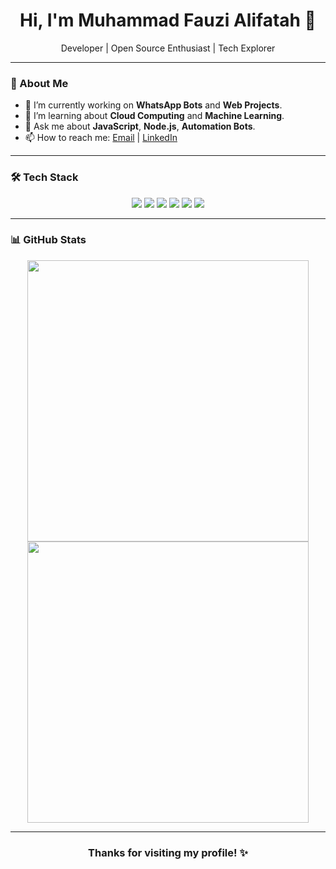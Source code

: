 <h1 align="center">Hi, I'm Muhammad Fauzi Alifatah 👋</h1>
<p align="center">
  Developer | Open Source Enthusiast | Tech Explorer
</p>

---

### 🚀 About Me

- 🔭 I’m currently working on **WhatsApp Bots** and **Web Projects**.
- 🌱 I’m learning about **Cloud Computing** and **Machine Learning**.
- 💬 Ask me about **JavaScript**, **Node.js**, **Automation Bots**.
- 📫 How to reach me: [Email](mailto:fauzi@example.com) | [LinkedIn](https://linkedin.com/in/fauzialifatah)

---

### 🛠 Tech Stack

<div align="center">
  <img src="https://img.shields.io/badge/JavaScript-F7DF1E?logo=javascript&logoColor=black&style=for-the-badge"/>
  <img src="https://img.shields.io/badge/Node.js-339933?logo=node.js&logoColor=white&style=for-the-badge"/>
  <img src="https://img.shields.io/badge/React-61DAFB?logo=react&logoColor=black&style=for-the-badge"/>
  <img src="https://img.shields.io/badge/Python-3776AB?logo=python&logoColor=white&style=for-the-badge"/>
  <img src="https://img.shields.io/badge/MongoDB-47A248?logo=mongodb&logoColor=white&style=for-the-badge"/>
  <img src="https://img.shields.io/badge/Git-F05032?logo=git&logoColor=white&style=for-the-badge"/>
</div>

---

### 📊 GitHub Stats

<p align="center">
  <img src="https://github-readme-stats.vercel.app/api?username=fauzialifatah&show_icons=true&theme=radical" width="450"/>
  <img src="https://github-readme-streak-stats.herokuapp.com/?user=fauzialifatah&theme=radical" width="450"/>
</p>

---

<h3 align="center">Thanks for visiting my profile! ✨</h3>
